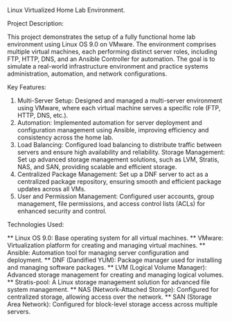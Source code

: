 Linux Virtualized Home Lab Environment.

Project Description:

This project demonstrates the setup of a fully functional home lab environment using Linux OS 9.0 on VMware. The environment comprises multiple virtual machines, each performing distinct server roles, including FTP, HTTP, DNS, and an Ansible Controller for automation. The goal is to simulate a real-world infrastructure environment and practice systems administration, automation, and network configurations.

Key Features:

1) Multi-Server Setup: Designed and managed a multi-server environment using VMware, where each virtual machine serves a specific role (FTP, HTTP, DNS, etc.).
2) Automation: Implemented automation for server deployment and configuration management using Ansible, improving efficiency and consistency across the home lab.
3) Load Balancing: Configured load balancing to distribute traffic between servers and ensure high availability and reliability.
Storage Management: Set up advanced storage management solutions, such as LVM, Stratis, NAS, and SAN, providing scalable and efficient storage.
4) Centralized Package Management: Set up a DNF server to act as a centralized package repository, ensuring smooth and efficient package updates across all VMs.
5) User and Permission Management: Configured user accounts, group management, file permissions, and access control lists (ACLs) for enhanced security and control.

Technologies Used:

** Linux OS 9.0: Base operating system for all virtual machines.
** VMware: Virtualization platform for creating and managing virtual machines.
** Ansible: Automation tool for managing server configuration and deployment.
** DNF (Dandified YUM): Package manager used for installing and managing software packages.
** LVM (Logical Volume Manager): Advanced storage management for creating and managing logical volumes.
** Stratis-pool: A Linux storage management solution for advanced file system management.
** NAS (Network-Attached Storage): Configured for centralized storage, allowing access over the network.
** SAN (Storage Area Network): Configured for block-level storage access across multiple servers.
